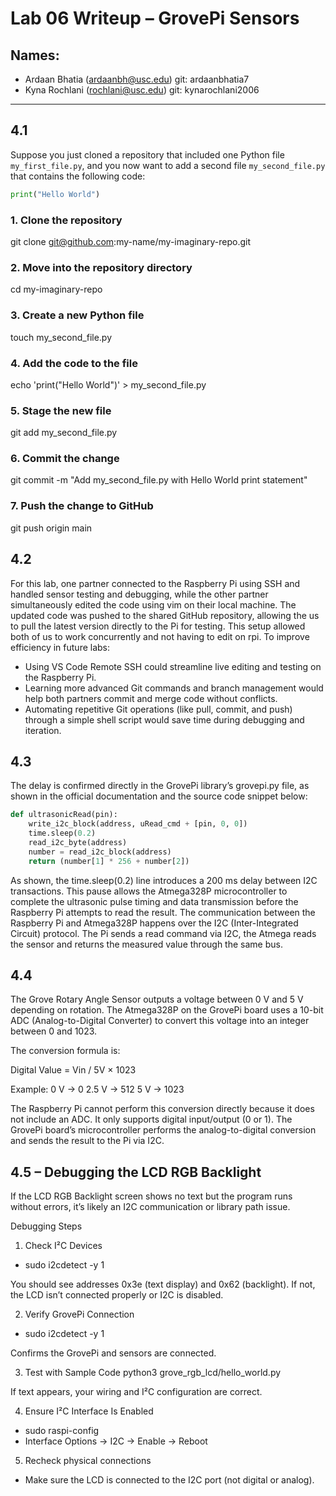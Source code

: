 # Lab 06 Writeup – GrovePi Sensors

## Names:  
- Ardaan Bhatia (ardaanbh@usc.edu)  git: ardaanbhatia7 
- Kyna Rochlani (rochlani@usc.edu) git: kynarochlani2006

---

## 4.1

Suppose you just cloned a repository that included one Python file `my_first_file.py`, and you now want to add a second file `my_second_file.py` that contains the following code:
```python
print("Hello World")
```
### 1. Clone the repository
git clone git@github.com:my-name/my-imaginary-repo.git

### 2. Move into the repository directory
cd my-imaginary-repo

### 3. Create a new Python file
touch my_second_file.py

### 4. Add the code to the file
echo 'print("Hello World")' > my_second_file.py

### 5. Stage the new file
git add my_second_file.py

### 6. Commit the change
git commit -m "Add my_second_file.py with Hello World print statement"

### 7. Push the change to GitHub
git push origin main


## 4.2
For this lab, one partner connected to the Raspberry Pi using SSH and handled sensor testing and debugging, while the other partner simultaneously edited the code using vim on their local machine. The updated code was pushed to the shared GitHub repository, allowing the us to pull the latest version directly to the Pi for testing. This setup allowed both of us to work concurrently and not having to edit on rpi. To improve efficiency in future labs:
- Using VS Code Remote SSH could streamline live editing and testing on the Raspberry Pi.
- Learning more advanced Git commands and branch management would help both partners commit and merge code without conflicts.
- Automating repetitive Git operations (like pull, commit, and push) through a simple shell script would save time during debugging and iteration.

## 4.3 
The delay is confirmed directly in the GrovePi library’s grovepi.py file, as shown in the official documentation and the source code snippet below:
```python
def ultrasonicRead(pin):
    write_i2c_block(address, uRead_cmd + [pin, 0, 0])
    time.sleep(0.2)
    read_i2c_byte(address)
    number = read_i2c_block(address)
    return (number[1] * 256 + number[2])

```
As shown, the time.sleep(0.2) line introduces a 200 ms delay between I2C transactions.
This pause allows the Atmega328P microcontroller to complete the ultrasonic pulse timing and data transmission before the Raspberry Pi attempts to read the result.
The communication between the Raspberry Pi and Atmega328P happens over the I2C (Inter-Integrated Circuit) protocol. The Pi sends a read command via I2C, the Atmega reads the sensor and returns the measured value through the same bus.

## 4.4 
The Grove Rotary Angle Sensor outputs a voltage between 0 V and 5 V depending on rotation. The Atmega328P on the GrovePi board uses a 10-bit ADC (Analog-to-Digital Converter) to convert this voltage into an integer between 0 and 1023.

The conversion formula is:

Digital Value = Vin / 5V × 1023

Example:
0 V → 0
2.5 V → 512
5 V → 1023

The Raspberry Pi cannot perform this conversion directly because it does not include an ADC. It only supports digital input/output (0 or 1). The GrovePi board’s microcontroller performs the analog-to-digital conversion and sends the result to the Pi via I2C.

## 4.5 – Debugging the LCD RGB Backlight

If the LCD RGB Backlight screen shows no text but the program runs without errors, it’s likely an I2C communication or library path issue.

Debugging Steps

1. Check I²C Devices
- sudo i2cdetect -y 1

You should see addresses 0x3e (text display) and 0x62 (backlight).
If not, the LCD isn’t connected properly or I2C is disabled.

2. Verify GrovePi Connection
- sudo i2cdetect -y 1

Confirms the GrovePi and sensors are connected.

3. Test with Sample Code
python3 grove_rgb_lcd/hello_world.py

If text appears, your wiring and I²C configuration are correct.

4. Ensure I²C Interface Is Enabled
- sudo raspi-config
- Interface Options → I2C → Enable → Reboot


5. Recheck physical connections
- Make sure the LCD is connected to the I2C port (not digital or analog).
